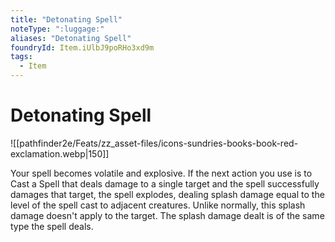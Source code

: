 ```yaml
---
title: "Detonating Spell"
noteType: ":luggage:"
aliases: "Detonating Spell"
foundryId: Item.iUlbJ9poRHo3xd9m
tags:
  - Item
---
```


# Detonating Spell
![[pathfinder2e/Feats/zz_asset-files/icons-sundries-books-book-red-exclamation.webp|150]]

Your spell becomes volatile and explosive. If the next action you use is to Cast a Spell that deals damage to a single target and the spell successfully damages that target, the spell explodes, dealing splash damage equal to the level of the spell cast to adjacent creatures. Unlike normally, this splash damage doesn't apply to the target. The splash damage dealt is of the same type the spell deals.
